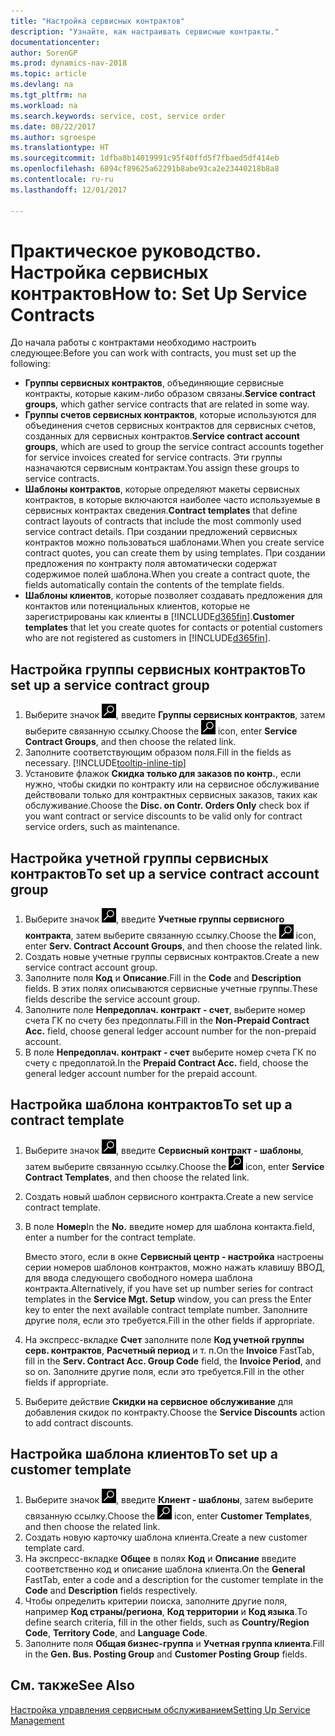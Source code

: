 ```yaml
---
title: "Настройка сервисных контрактов"
description: "Узнайте, как настраивать сервисные контракты."
documentationcenter: 
author: SorenGP
ms.prod: dynamics-nav-2018
ms.topic: article
ms.devlang: na
ms.tgt_pltfrm: na
ms.workload: na
ms.search.keywords: service, cost, service order
ms.date: 08/22/2017
ms.author: sgroespe
ms.translationtype: HT
ms.sourcegitcommit: 1dfba8b14019991c95f40ffd5f7fbaed5df414eb
ms.openlocfilehash: 6894cf89625a62291b8abe93ca2e23440218b8a8
ms.contentlocale: ru-ru
ms.lasthandoff: 12/01/2017

---
```


# <a name="how-to-set-up-service-contracts"></a><span data-ttu-id="9f95f-103">Практическое руководство. Настройка сервисных контрактов</span><span class="sxs-lookup"><span data-stu-id="9f95f-103">How to: Set Up Service Contracts</span></span>
<span data-ttu-id="9f95f-104">До начала работы с контрактами необходимо настроить следующее:</span><span class="sxs-lookup"><span data-stu-id="9f95f-104">Before you can work with contracts, you must set up the following:</span></span> 

* <span data-ttu-id="9f95f-105">**Группы сервисных контрактов**, объединяющие сервисные контракты, которые каким-либо образом связаны.</span><span class="sxs-lookup"><span data-stu-id="9f95f-105">**Service contract groups**, which gather service contracts that are related in some way.</span></span>
* <span data-ttu-id="9f95f-106">**Группы счетов сервисных контрактов**, которые используются для объединения счетов сервисных контрактов для сервисных счетов, созданных для сервисных контрактов.</span><span class="sxs-lookup"><span data-stu-id="9f95f-106">**Service contract account groups**, which are used to group the service contract accounts together for service invoices created for service contracts.</span></span> <span data-ttu-id="9f95f-107">Эти группы назначаются сервисным контрактам.</span><span class="sxs-lookup"><span data-stu-id="9f95f-107">You assign these groups to service contracts.</span></span>  
* <span data-ttu-id="9f95f-108">**Шаблоны контрактов**, которые определяют макеты сервисных контрактов, в которые включаются наиболее часто используемые в сервисных контрактах сведения.</span><span class="sxs-lookup"><span data-stu-id="9f95f-108">**Contract templates** that define contract layouts of contracts that include the most commonly used service contract details.</span></span> <span data-ttu-id="9f95f-109">При создании предложений сервисных контрактов можно пользоваться шаблонами.</span><span class="sxs-lookup"><span data-stu-id="9f95f-109">When you create service contract quotes, you can create them by using templates.</span></span> <span data-ttu-id="9f95f-110">При создании предложения по контракту поля автоматически содержат содержимое полей шаблона.</span><span class="sxs-lookup"><span data-stu-id="9f95f-110">When you create a contract quote, the fields automatically contain the contents of the template fields.</span></span>
* <span data-ttu-id="9f95f-111">**Шаблоны клиентов**, которые позволяет создавать предложения для контактов или потенциальных клиентов, которые не зарегистрированы как клиенты в [!INCLUDE[d365fin](includes/d365fin_md.md)].</span><span class="sxs-lookup"><span data-stu-id="9f95f-111">**Customer templates** that let you create quotes for contacts or potential customers who are not registered as customers in [!INCLUDE[d365fin](includes/d365fin_md.md)].</span></span>  

## <a name="to-set-up-a-service-contract-group"></a><span data-ttu-id="9f95f-112">Настройка группы сервисных контрактов</span><span class="sxs-lookup"><span data-stu-id="9f95f-112">To set up a service contract group</span></span>  
1. <span data-ttu-id="9f95f-113">Выберите значок ![Поиск страницы или отчета](media/ui-search/search_small.png "Значок поиска страницы или отчета"), введите **Группы сервисных контрактов**, затем выберите связанную ссылку.</span><span class="sxs-lookup"><span data-stu-id="9f95f-113">Choose the ![Search for Page or Report](media/ui-search/search_small.png "Search for Page or Report icon") icon, enter **Service Contract Groups**, and then choose the related link.</span></span>  
2. <span data-ttu-id="9f95f-114">Заполните соответствующим образом поля.</span><span class="sxs-lookup"><span data-stu-id="9f95f-114">Fill in the fields as necessary.</span></span> [!INCLUDE[tooltip-inline-tip](includes/tooltip-inline-tip_md.md)]
3. <span data-ttu-id="9f95f-115">Установите флажок **Скидка только для заказов по контр.**, если нужно, чтобы скидки по контракту или на сервисное обслуживание действовали только для контрактных сервисных заказов, таких как обслуживание.</span><span class="sxs-lookup"><span data-stu-id="9f95f-115">Choose the **Disc. on Contr. Orders Only** check box if you want contract or service discounts to be valid only for contract service orders, such as maintenance.</span></span>  

## <a name="to-set-up-a-service-contract-account-group"></a><span data-ttu-id="9f95f-116">Настройка учетной группы сервисных контрактов</span><span class="sxs-lookup"><span data-stu-id="9f95f-116">To set up a service contract account group</span></span>  
1. <span data-ttu-id="9f95f-117">Выберите значок ![Поиск страницы или отчета](media/ui-search/search_small.png "Значок поиска страницы или отчета"), введите **Учетные группы сервисного контракта**, затем выберите связанную ссылку.</span><span class="sxs-lookup"><span data-stu-id="9f95f-117">Choose the ![Search for Page or Report](media/ui-search/search_small.png "Search for Page or Report icon") icon, enter **Serv. Contract Account Groups**, and then choose the related link.</span></span>  
2. <span data-ttu-id="9f95f-118">Создать новые учетные группы сервисных контрактов.</span><span class="sxs-lookup"><span data-stu-id="9f95f-118">Create a new service contract account group.</span></span>   
3. <span data-ttu-id="9f95f-119">Заполните поля **Код** и **Описание**.</span><span class="sxs-lookup"><span data-stu-id="9f95f-119">Fill in the **Code** and **Description** fields.</span></span> <span data-ttu-id="9f95f-120">В этих полях описываются сервисные учетные группы.</span><span class="sxs-lookup"><span data-stu-id="9f95f-120">These fields describe the service account group.</span></span>  
4. <span data-ttu-id="9f95f-121">Заполните поле **Непредоплач. контракт - счет**, выберите номер счета ГК по счету без предоплаты.</span><span class="sxs-lookup"><span data-stu-id="9f95f-121">Fill in the **Non-Prepaid Contract Acc.** field, choose general ledger account number for the non-prepaid account.</span></span>  
5. <span data-ttu-id="9f95f-122">В поле **Непредоплач. контракт - счет** выберите номер счета ГК по счету с предоплатой.</span><span class="sxs-lookup"><span data-stu-id="9f95f-122">In the **Prepaid Contract Acc.** field, choose the general ledger account number for the prepaid account.</span></span>  

## <a name="to-set-up-a-contract-template"></a><span data-ttu-id="9f95f-123">Настройка шаблона контрактов</span><span class="sxs-lookup"><span data-stu-id="9f95f-123">To set up a contract template</span></span>  
1. <span data-ttu-id="9f95f-124">Выберите значок ![Поиск страницы или отчета](media/ui-search/search_small.png "Значок поиска страницы или отчета"), введите **Сервисный контракт - шаблоны**, затем выберите связанную ссылку.</span><span class="sxs-lookup"><span data-stu-id="9f95f-124">Choose the ![Search for Page or Report](media/ui-search/search_small.png "Search for Page or Report icon") icon, enter **Service Contract Templates**, and then choose the related link.</span></span>  
2. <span data-ttu-id="9f95f-125">Создать новый шаблон сервисного контракта.</span><span class="sxs-lookup"><span data-stu-id="9f95f-125">Create a new service contract template.</span></span>  
3. <span data-ttu-id="9f95f-126">В поле **Номер**</span><span class="sxs-lookup"><span data-stu-id="9f95f-126">In the **No.**</span></span> <span data-ttu-id="9f95f-127">введите номер для шаблона контакта.</span><span class="sxs-lookup"><span data-stu-id="9f95f-127">field, enter a number for the contract template.</span></span>  
  
     <span data-ttu-id="9f95f-128">Вместо этого, если в окне **Сервисный центр - настройка** настроены серии номеров шаблонов контрактов, можно нажать клавишу ВВОД, для ввода следующего свободного номера шаблона контракта.</span><span class="sxs-lookup"><span data-stu-id="9f95f-128">Alternatively, if you have set up number series for contract templates in the **Service Mgt. Setup** window, you can press the Enter key to enter the next available contract template number.</span></span> <span data-ttu-id="9f95f-129">Заполните другие поля, если это требуется.</span><span class="sxs-lookup"><span data-stu-id="9f95f-129">Fill in the other fields if appropriate.</span></span>  
  
4. <span data-ttu-id="9f95f-130">На экспресс-вкладке **Счет** заполните поле **Код учетной группы серв. контрактов**, **Расчетный период** и т. п.</span><span class="sxs-lookup"><span data-stu-id="9f95f-130">On the **Invoice** FastTab, fill in the **Serv. Contract Acc. Group Code** field, the **Invoice Period**, and so on.</span></span> <span data-ttu-id="9f95f-131">Заполните другие поля, если это требуется.</span><span class="sxs-lookup"><span data-stu-id="9f95f-131">Fill in the other fields if appropriate.</span></span>  
5. <span data-ttu-id="9f95f-132">Выберите действие **Скидки на сервисное обслуживание** для добавления скидок по контракту.</span><span class="sxs-lookup"><span data-stu-id="9f95f-132">Choose the **Service Discounts** action to add contract discounts.</span></span>  

## <a name="to-set-up-a-customer-template"></a><span data-ttu-id="9f95f-133">Настройка шаблона клиентов</span><span class="sxs-lookup"><span data-stu-id="9f95f-133">To set up a customer template</span></span>  
1. <span data-ttu-id="9f95f-134">Выберите значок ![Поиск страницы или отчета](media/ui-search/search_small.png "Значок поиска страницы или отчета"), введите **Клиент - шаблоны**, затем выберите связанную ссылку.</span><span class="sxs-lookup"><span data-stu-id="9f95f-134">Choose the ![Search for Page or Report](media/ui-search/search_small.png "Search for Page or Report icon") icon, enter **Customer Templates**, and then choose the related link.</span></span>  
2. <span data-ttu-id="9f95f-135">Создать новую карточку шаблона клиента.</span><span class="sxs-lookup"><span data-stu-id="9f95f-135">Create a new customer template card.</span></span>  
3. <span data-ttu-id="9f95f-136">На экспресс-вкладке **Общее** в полях **Код** и **Описание** введите соответственно код и описание шаблона клиента.</span><span class="sxs-lookup"><span data-stu-id="9f95f-136">On the **General** FastTab, enter a code and a description for the customer template in the **Code** and **Description** fields respectively.</span></span> 
4. <span data-ttu-id="9f95f-137">Чтобы определить критерии поиска, заполните другие поля, например **Код страны/региона**, **Код территории** и **Код языка**.</span><span class="sxs-lookup"><span data-stu-id="9f95f-137">To define search criteria, fill in the other fields, such as **Country/Region Code**, **Territory Code**, and **Language Code**.</span></span>  
5. <span data-ttu-id="9f95f-138">Заполните поля **Общая бизнес-группа** и **Учетная группа клиента**.</span><span class="sxs-lookup"><span data-stu-id="9f95f-138">Fill in the **Gen. Bus. Posting Group** and **Customer Posting Group** fields.</span></span>  

## <a name="see-also"></a><span data-ttu-id="9f95f-139">См. также</span><span class="sxs-lookup"><span data-stu-id="9f95f-139">See Also</span></span>
[<span data-ttu-id="9f95f-140">Настройка управления сервисным обслуживанием</span><span class="sxs-lookup"><span data-stu-id="9f95f-140">Setting Up Service Management</span></span>](service-setup-service.md)
